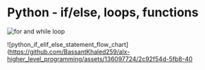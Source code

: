 # Python - if/else, loops, functions

![for and while loop](https://github.com/BassantKhaled259/alx-higher_level_programming/assets/136097724/0a9b5b20-c964-4b7a-82d1-e30c554a963d)

![python_if_elif_else_statement_flow_chart](https://github.com/BassantKhaled259/alx-higher_level_programming/assets/136097724/2c92f54d-5fb8-40